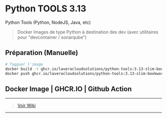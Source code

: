 # Python TOOLS 3.13

Python Tools (Python, NodeJS, Java, etc) 

> Docker Images de type Python à destination des dev (avec utilitaires pour "devcontainer / sonarqube")

## Préparation (Manuelle)

```bash
# Tagguer l'image
docker build -t ghcr.io/laveracloudsolutions/python-tools:3.13-slim-bookworm .
docker push ghcr.io/laveracloudsolutions/python-tools:3.13-slim-bookworm
```

## Docker Image | GHCR.IO | Github Action
___
> [Voir Wiki](https://dev.azure.com/petrolavera/ArchitectureApplicative/_wiki/wikis/Architecture%20applicative/340/Images-Docker-(-GitHub))
___